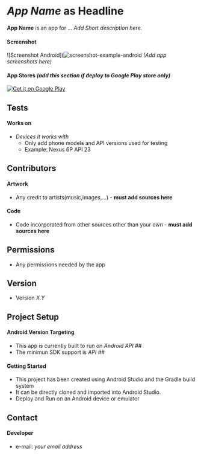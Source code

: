 *App Name* as Headline
======
**App Name** is an app for ... *Add Short description here.*

#### Screenshot
![Screenshot Android](![screenshot-example-android](https://user-images.githubusercontent.com/7291878/32418038-9589b7ac-c230-11e7-8949-51708564170f.png) *(Add app screenshots here)*

#### App Stores *(add this section if deploy to Google Play store only)*
<!-- edit this image location -->
[![Get it on Google Play](https://raw.github.com/repat/README-template/master/googleplay.png)](https://play.google.com/store/apps)

## Tests
#### Works on
* *Devices it works with* 
  * Only add phone models and API versions used for testing
  * Example: Nexus 6P API 23

## Contributors
#### Artwork
* Any credit to artists(music,images,...) - **must add sources here**

#### Code
* Code incorporated from other sources other than your own - **must add sources here**

## Permissions
* Any permissions needed by the app

## Version 
* Version *X.Y*

## Project Setup
#### Android Version Targeting
* This app is currently built to run on *Android API ##*
* The minimun SDK support is *API ##* 

#### Getting Started
* This project has been created using Android Studio and the Gradle build system 
* It can be directly cloned and imported into Android Studio.
* Deploy and Run on an Android device or emulator

## Contact
#### Developer
* e-mail: *your email address*
